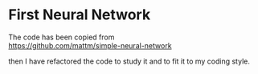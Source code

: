 # First Neural Network

The code has been copied from  
https://github.com/mattm/simple-neural-network

then I have refactored the code to study it and to fit it to my coding style.